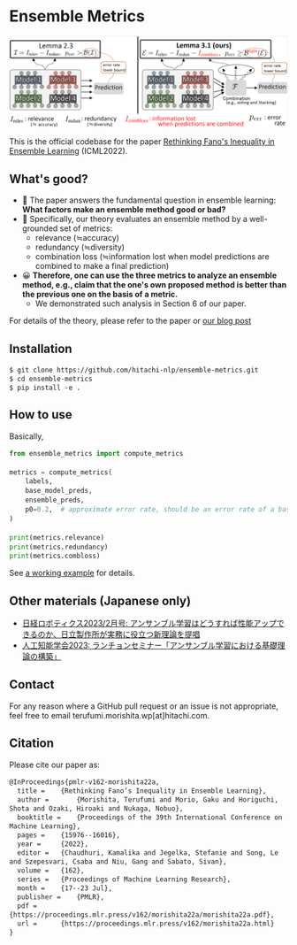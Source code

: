 # Ensemble Metrics
![our_framework_detailed](./images/our_framework_detailed.png)

This is the official codebase for the paper [Rethinking Fano's Inequality in Ensemble Learning](https://arxiv.org/abs/2205.12683) (ICML2022).

## What's good?
* 👊 The paper answers the fundamental question in ensemble learning: **What factors make an ensemble method good or bad?**
* 👊 Specifically, our theory evaluates an ensemble method by a well-grounded set of metrics:
    * relevance  (≒accuracy)
    * redundancy (≒diversity)
    * combination loss (≒information lost when model predictions are combined to make a final prediction)
* 😀 **Therefore, one can use the three metrics to analyze an ensemble method, e.g., claim that the one's own proposed method is better than the previous one on the basis of a metric.**
    - We demonstrated such analysis in Section 6 of our paper.

For details of the theory, please refer to the paper or [our blog post](https://www.hitachi.com/rd/sc/aiblog/202209_theoretical-framework-of-el/index.html)

## Installation
```console
$ git clone https://github.com/hitachi-nlp/ensemble-metrics.git
$ cd ensemble-metrics
$ pip install -e .
```

## How to use
Basically,
```python
from ensemble_metrics import compute_metrics

metrics = compute_metrics(
    labels,
    base_model_preds,
    ensemble_preds,
    p0=0.2,  # approximate error rate, should be an error rate of a base model.
)

print(metrics.relevance)
print(metrics.redundancy)
print(metrics.combloss)
```

See [a working example](./test/test_toy_example.py) for details.

## Other materials (Japanese only)
* [日経ロボティクス2023/2月号: アンサンブル学習はどうすれば性能アップできるのか、日立製作所が実務に役立つ新理論を提唱](https://xtech.nikkei.com/atcl/nxt/mag/rob/18/012600001/00114/)
* [人工知能学会2023: ランチョンセミナー「アンサンブル学習における基礎理論の構築」](https://speakerdeck.com/morishtr/ren-gong-zhi-neng-xue-hui-2023rantiyonsemina-ansanburuxue-xi-niokeruji-chu-li-lun-nogou-zhu)

## Contact
For any reason where a GitHub pull request or an issue is not appropriate, feel free to email terufumi.morishita.wp[at]hitachi.com.

## Citation
Please cite our paper as:
```
@InProceedings{pmlr-v162-morishita22a,
  title = 	 {Rethinking Fano’s Inequality in Ensemble Learning},
  author =       {Morishita, Terufumi and Morio, Gaku and Horiguchi, Shota and Ozaki, Hiroaki and Nukaga, Nobuo},
  booktitle = 	 {Proceedings of the 39th International Conference on Machine Learning},
  pages = 	 {15976--16016},
  year = 	 {2022},
  editor = 	 {Chaudhuri, Kamalika and Jegelka, Stefanie and Song, Le and Szepesvari, Csaba and Niu, Gang and Sabato, Sivan},
  volume = 	 {162},
  series = 	 {Proceedings of Machine Learning Research},
  month = 	 {17--23 Jul},
  publisher =    {PMLR},
  pdf = 	 {https://proceedings.mlr.press/v162/morishita22a/morishita22a.pdf},
  url = 	 {https://proceedings.mlr.press/v162/morishita22a.html}
}
```
